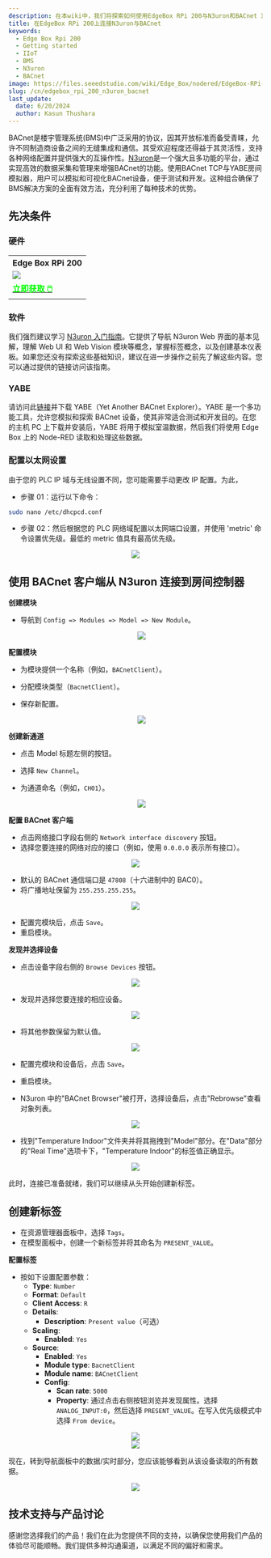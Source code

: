 ```yaml
---
description: 在本wiki中，我们将探索如何使用EdgeBox RPi 200与N3uron和BACnet IoT构建楼宇管理系统(BMS)。学习如何集成和模拟设备，有效增强您的BMS解决方案。
title: 在EdgeBox RPi 200上连接N3uron与BACnet
keywords:
  - Edge Box Rpi 200
  - Getting started
  - IIoT
  - BMS
  - N3uron
  - BACnet
image: https://files.seeedstudio.com/wiki/Edge_Box/nodered/EdgeBox-RPi-200-font.jpg
slug: /cn/edgebox_rpi_200_n3uron_bacnet
last_update:
  date: 6/20/2024
  author: Kasun Thushara
---
```


BACnet是楼宇管理系统(BMS)中广泛采用的协议，因其开放标准而备受青睐，允许不同制造商设备之间的无缝集成和通信。其受欢迎程度还得益于其灵活性，支持各种网络配置并提供强大的互操作性。[N3uron](https://n3uron.com/)是一个强大且多功能的平台，通过实现高效的数据采集和管理来增强BACnet的功能。使用BACnet TCP与YABE房间模拟器，用户可以模拟和可视化BACnet设备，便于测试和开发。这种组合确保了BMS解决方案的全面有效方法，充分利用了每种技术的优势。


## 先决条件

### 硬件 

<div class="table-center">
	<table class="table-nobg">
    <tr class="table-trnobg">
      <th class="table-trnobg">Edge Box RPi 200</th>
		</tr>
    <tr class="table-trnobg"></tr>
		<tr class="table-trnobg">
			<td class="table-trnobg"><div style={{textAlign:'center'}}><img src="https://media-cdn.seeedstudio.com/media/catalog/product/cache/bb49d3ec4ee05b6f018e93f896b8a25d/1/-/1-102991599_edgebox-rpi-200-first.jpg
" style={{width:300, height:'auto'}}/></div></td>
		</tr>
    <tr class="table-trnobg"></tr>
		<tr class="table-trnobg">
			<td class="table-trnobg"><div class="get_one_now_container" style={{textAlign: 'center'}}><a class="get_one_now_item" href="https://www.seeedstudio.com/EdgeBox-RPi-200-CM4104016-p-5486.html" target="_blank">
              <strong><span><font color={'FFFFFF'} size={"4"}> 立即获取 🖱️</font></span></strong>
          </a></div></td>
        </tr>
    </table>

</div>

### 软件

我们强烈建议学习 [N3uron 入门指南](https://wiki.seeedstudio.com/Edgebox-rpi-200-n3uron/)。它提供了导航 N3uron Web 界面的基本见解，理解 Web UI 和 Web Vision 模块等概念，掌握标签概念，以及创建基本仪表板。如果您还没有探索这些基础知识，建议在进一步操作之前先了解这些内容。您可以通过提供的链接访问该指南。

### YABE

请访问此[链接](https://sourceforge.net/projects/yetanotherbacnetexplorer/)并下载 YABE（Yet Another BACnet Explorer）。YABE 是一个多功能工具，允许您模拟和探索 BACnet 设备，使其非常适合测试和开发目的。在您的主机 PC 上下载并安装后，YABE 将用于模拟室温数据，然后我们将使用 Edge Box 上的 Node-RED 读取和处理这些数据。

### 配置以太网设置

由于您的 PLC IP 域与无线设置不同，您可能需要手动更改 IP 配置。为此，
- 步骤 01：运行以下命令：

```sh
sudo nano /etc/dhcpcd.conf
```

- 步骤 02：然后根据您的 PLC 网络域配置以太网端口设置，并使用 'metric' 命令设置优先级。最低的 metric 值具有最高优先级。

<center><img width={600} src="https://files.seeedstudio.com/wiki/Edge_Box/N3uron-mqtt-modbus/ipconfig.PNG" /></center>

## 使用 BACnet 客户端从 N3uron 连接到房间控制器

**创建模块**
- 导航到 `Config => Modules => Model => New Module`。
  
  <center><img width={600} src="https://files.seeedstudio.com/wiki/Edge_Box/N3uron_bacnet/Module.PNG" /></center>

**配置模块**
- 为模块提供一个名称（例如，`BACnetClient`）。
- 分配模块类型（`BacnetClient`）。
- 保存新配置。

  <center><img width={600} src="https://files.seeedstudio.com/wiki/Edge_Box/N3uron_bacnet/bacnetmodule.PNG" /></center>


**创建新通道**
- 点击 Model 标题左侧的按钮。
- 选择 `New Channel`。
- 为通道命名（例如，`CH01`）。
  
  <center><img width={600} src="https://files.seeedstudio.com/wiki/Edge_Box/N3uron_bacnet/channeladd.PNG" /></center>


**配置 BACnet 客户端**
- 点击网络接口字段右侧的 `Network interface discovery` 按钮。
- 选择您要连接的网络对应的接口（例如，使用 `0.0.0.0` 表示所有接口）。

 <center><img width={600} src="https://files.seeedstudio.com/wiki/Edge_Box/N3uron_bacnet/networkad.PNG" /></center>

- 默认的 BACnet 通信端口是 `47808`（十六进制中的 BAC0）。
- 将广播地址保留为 `255.255.255.255`。

 <center><img width={600} src="https://files.seeedstudio.com/wiki/Edge_Box/N3uron_bacnet/CH1.PNG" /></center>

- 配置完模块后，点击 `Save`。
- 重启模块。

**发现并选择设备**
- 点击设备字段右侧的 `Browse Devices` 按钮。

 <center><img width={600} src="https://files.seeedstudio.com/wiki/Edge_Box/N3uron_bacnet/browsedevice.PNG" /></center>

- 发现并选择您要连接的相应设备。

 <center><img width={600} src="https://files.seeedstudio.com/wiki/Edge_Box/N3uron_bacnet/searcheddevices.PNG" /></center>

- 将其他参数保留为默认值。

 <center><img width={600} src="https://files.seeedstudio.com/wiki/Edge_Box/N3uron_bacnet/room_1.PNG" /></center>

- 配置完模块和设备后，点击 `Save`。
- 重启模块。

- N3uron 中的"BACnet Browser"被打开，选择设备后，点击"Rebrowse"查看对象列表。

 <center><img width={600} src="https://files.seeedstudio.com/wiki/Edge_Box/N3uron_bacnet/browser.PNG" /></center>

- 找到"Temperature Indoor"文件夹并将其拖拽到"Model"部分。在"Data"部分的"Real Time"选项卡下，"Temperature Indoor"的标签值正确显示。

 <center><img width={600} src="https://files.seeedstudio.com/wiki/Edge_Box/N3uron_bacnet/drag.gif" /></center>

 此时，连接已准备就绪，我们可以继续从头开始创建新标签。

## 创建新标签
- 在资源管理器面板中，选择 `Tags`。
- 在模型面板中，创建一个新标签并将其命名为 `PRESENT_VALUE`。

**配置标签**

- 按如下设置配置参数：
  - **Type**: `Number`
  - **Format**: `Default`
  - **Client Access**: `R`
  - **Details**:
    - **Description**: `Present value`（可选）
  - **Scaling**:
    - **Enabled**: `Yes`
  - **Source**:
    - **Enabled**: `Yes`
    - **Module type**: `BacnetClient`
    - **Module name**: `BACnetClient`
    - **Config**:
      - **Scan rate**: `5000`
      - **Property**: 通过点击右侧按钮浏览并发现属性。选择 `ANALOG_INPUT:0`，然后选择 `PRESENT_VALUE`。在写入优先级模式中选择 `From device`。

<center><img width={600} src="https://files.seeedstudio.com/wiki/Edge_Box/N3uron_bacnet/tag-config.PNG" /></center>

<center><img width={600} src="https://files.seeedstudio.com/wiki/Edge_Box/N3uron_bacnet/search-tag.png" /></center>

现在，转到导航面板中的数据/实时部分，您应该能够看到从该设备读取的所有数据。

<center><img width={600} src="https://files.seeedstudio.com/wiki/Edge_Box/N3uron_bacnet/realtime.png" /></center>

## 技术支持与产品讨论

感谢您选择我们的产品！我们在此为您提供不同的支持，以确保您使用我们产品的体验尽可能顺畅。我们提供多种沟通渠道，以满足不同的偏好和需求。

<div class="button_tech_support_container">
<a href="https://forum.seeedstudio.com/" class="button_forum"></a> 
<a href="https://www.seeedstudio.com/contacts" class="button_email"></a>
</div>

<div class="button_tech_support_container">
<a href="https://discord.gg/eWkprNDMU7" class="button_discord"></a> 
<a href="https://github.com/Seeed-Studio/wiki-documents/discussions/69" class="button_discussion"></a>
</div>
